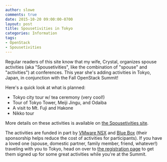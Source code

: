 ```yaml
---
author: slowe
comments: true
date: 2015-10-20 09:00:00-0700
layout: post
title: Spousetivities in Tokyo
categories: Information
tags:
- OpenStack
- Spousetivities
---
```


Regular readers of this site know that my wife, Crystal, organizes spouse activities (aka "Spousetivities", like the combination of "spouse" and "activities") at conferences. This year she's adding activities in Tokyo, Japan, in conjunction with the Fall OpenStack Summit!

Here's a quick look at what is planned:

* Tokyo city tour w/ tea ceremony (very cool!)
* Tour of Tokyo Tower, Meiji Jingu, and Odaiba
* A visit to Mt. Fuji and Hakone
* Nikko tour

More details on these activities is available on [the Spousetivities site][link-4].

The activities are funded in part by [VMware NSX][link-1] and [Blue Box][link-2] (their sponsorship helps reduce the cost of activities for participants). If you have a loved one (spouse, domestic partner, family member, friend, whatever!) traveling with you to Tokyo, head on over to [the registration page][link-3] to get them signed up for some great activities while you're at the Summit.



[link-1]: http://www.vmware.com/products/nsx/
[link-2]: https://www.blueboxcloud.com/
[link-3]: https://www.eventbrite.com/e/spousetivities-at-openstack-summit-tokyo-2015-tickets-18814031274
[link-4]: http://spousetivities.com/2015/10/spousetivities-is-going-to-openstack-summit-in-tokyo/
